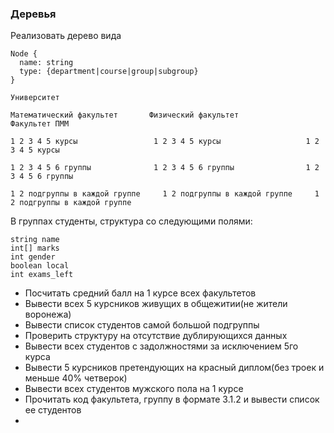 ### Деревья

Реализовать дерево вида

```
Node {
  name: string
  type: {department|course|group|subgroup}
}
```

```
Университет
                                    
Математический факультет       Физический факультет             Факультет ПММ

1 2 3 4 5 курсы                 1 2 3 4 5 курсы                   1 2 3 4 5 курсы

1 2 3 4 5 6 группы              1 2 3 4 5 6 группы                1 2 3 4 5 6 группы

1 2 подгруппы в каждой группе     1 2 подгруппы в каждой группе     1 2 подгруппы в каждой группе
```

В группах студенты, структура со следующими полями:
```
string name
int[] marks
int gender
boolean local
int exams_left
```

* Посчитать средний балл на 1 курсе всех факультетов
* Вывести всех 5 курсников живущих в общежитии(не жители воронежа)
* Вывести список студентов самой большой подгруппы
* Проверить структуру на отсутствие дублирующихся данных
* Вывести всех студентов с задолжностями за исключением 5го курса
* Вывести 5 курсников претендующих на красный диплом(без троек и меньше 40% четверок)
* Вывести всех студентов мужского пола на 1 курсе
* Прочитать код факультета, группу в формате 3.1.2 и вывести список ее студентов
* 
